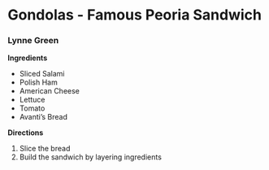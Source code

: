 # Gondolas - Famous Peoria Sandwich
### Lynne Green

**Ingredients**
* Sliced Salami
*	Polish Ham
*	American Cheese
*	Lettuce
*	Tomato
*	Avanti’s Bread

**Directions**
1. Slice the bread
1. Build the sandwich by layering ingredients
